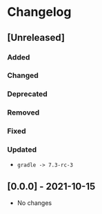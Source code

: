# Changelog

## [Unreleased]

### Added

### Changed

### Deprecated

### Removed

### Fixed

### Updated
- `gradle -> 7.3-rc-3`


## [0.0.0] - 2021-10-15
- No changes
